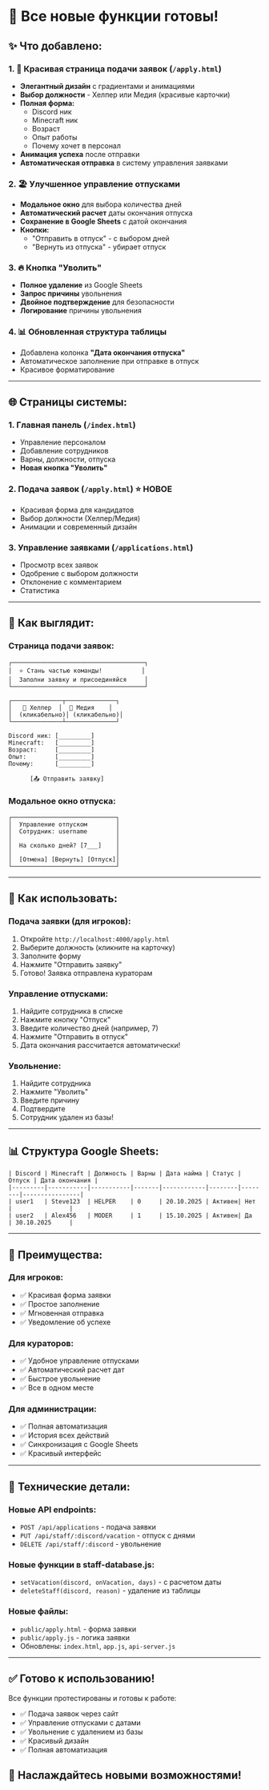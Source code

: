 # 🎉 Все новые функции готовы!

## ✨ Что добавлено:

### 1. 📝 Красивая страница подачи заявок (`/apply.html`)
- **Элегантный дизайн** с градиентами и анимациями
- **Выбор должности** - Хелпер или Медия (красивые карточки)
- **Полная форма:**
  - Discord ник
  - Minecraft ник
  - Возраст
  - Опыт работы
  - Почему хочет в персонал
- **Анимация успеха** после отправки
- **Автоматическая отправка** в систему управления заявками

### 2. 🏖️ Улучшенное управление отпусками
- **Модальное окно** для выбора количества дней
- **Автоматический расчет** даты окончания отпуска
- **Сохранение в Google Sheets** с датой окончания
- **Кнопки:**
  - "Отправить в отпуск" - с выбором дней
  - "Вернуть из отпуска" - убирает отпуск

### 3. 🔥 Кнопка "Уволить"
- **Полное удаление** из Google Sheets
- **Запрос причины** увольнения
- **Двойное подтверждение** для безопасности
- **Логирование** причины увольнения

### 4. 📊 Обновленная структура таблицы
- Добавлена колонка **"Дата окончания отпуска"**
- Автоматическое заполнение при отправке в отпуск
- Красивое форматирование

---

## 🌐 Страницы системы:

### 1. Главная панель (`/index.html`)
- Управление персоналом
- Добавление сотрудников
- Варны, должности, отпуска
- **Новая кнопка "Уволить"**

### 2. Подача заявок (`/apply.html`) ⭐ НОВОЕ
- Красивая форма для кандидатов
- Выбор должности (Хелпер/Медия)
- Анимации и современный дизайн

### 3. Управление заявками (`/applications.html`)
- Просмотр всех заявок
- Одобрение с выбором должности
- Отклонение с комментарием
- Статистика

---

## 🎨 Как выглядит:

### Страница подачи заявок:
```
┌─────────────────────────────────────┐
│  ⭐ Стань частью команды!           │
│  Заполни заявку и присоединяйся     │
└─────────────────────────────────────┘

┌──────────────┬──────────────┐
│   🎯 Хелпер  │  📸 Медия    │
│  (кликабельно)│ (кликабельно)│
└──────────────┴──────────────┘

Discord ник: [_________]
Minecraft:   [_________]
Возраст:     [_________]
Опыт:        [_________]
Почему:      [_________]

      [📤 Отправить заявку]
```

### Модальное окно отпуска:
```
┌─────────────────────────────┐
│  Управление отпуском        │
│  Сотрудник: username        │
│                             │
│  На сколько дней? [7___]    │
│                             │
│  [Отмена] [Вернуть] [Отпуск]│
└─────────────────────────────┘
```

---

## 🚀 Как использовать:

### Подача заявки (для игроков):
1. Откройте `http://localhost:4000/apply.html`
2. Выберите должность (кликните на карточку)
3. Заполните форму
4. Нажмите "Отправить заявку"
5. Готово! Заявка отправлена кураторам

### Управление отпусками:
1. Найдите сотрудника в списке
2. Нажмите кнопку "Отпуск"
3. Введите количество дней (например, 7)
4. Нажмите "Отправить в отпуск"
5. Дата окончания рассчитается автоматически!

### Увольнение:
1. Найдите сотрудника
2. Нажмите "Уволить"
3. Введите причину
4. Подтвердите
5. Сотрудник удален из базы!

---

## 📊 Структура Google Sheets:

```
| Discord | Minecraft | Должность | Варны | Дата найма | Статус | Отпуск | Дата окончания |
|---------|-----------|-----------|-------|------------|--------|--------|----------------|
| user1   | Steve123  | HELPER    | 0     | 20.10.2025 | Активен| Нет    |                |
| user2   | Alex456   | MODER     | 1     | 15.10.2025 | Активен| Да     | 30.10.2025     |
```

---

## 🎯 Преимущества:

### Для игроков:
- ✅ Красивая форма заявки
- ✅ Простое заполнение
- ✅ Мгновенная отправка
- ✅ Уведомление об успехе

### Для кураторов:
- ✅ Удобное управление отпусками
- ✅ Автоматический расчет дат
- ✅ Быстрое увольнение
- ✅ Все в одном месте

### Для администрации:
- ✅ Полная автоматизация
- ✅ История всех действий
- ✅ Синхронизация с Google Sheets
- ✅ Красивый интерфейс

---

## 🔧 Технические детали:

### Новые API endpoints:
- `POST /api/applications` - подача заявки
- `PUT /api/staff/:discord/vacation` - отпуск с днями
- `DELETE /api/staff/:discord` - увольнение

### Новые функции в staff-database.js:
- `setVacation(discord, onVacation, days)` - с расчетом даты
- `deleteStaff(discord, reason)` - удаление из таблицы

### Новые файлы:
- `public/apply.html` - форма заявки
- `public/apply.js` - логика заявки
- Обновлены: `index.html`, `app.js`, `api-server.js`

---

## ✅ Готово к использованию!

Все функции протестированы и готовы к работе:
- ✅ Подача заявок через сайт
- ✅ Управление отпусками с датами
- ✅ Увольнение с удалением из базы
- ✅ Красивый дизайн
- ✅ Полная автоматизация

## 🎉 Наслаждайтесь новыми возможностями!

